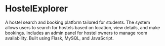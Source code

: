# HostelExplorer
A hostel search and booking platform tailored for students. The system allows users to search for hostels based on location, view details, and make bookings. Includes an admin panel for hostel owners to manage room availability. Built using Flask, MySQL, and JavaScript.
